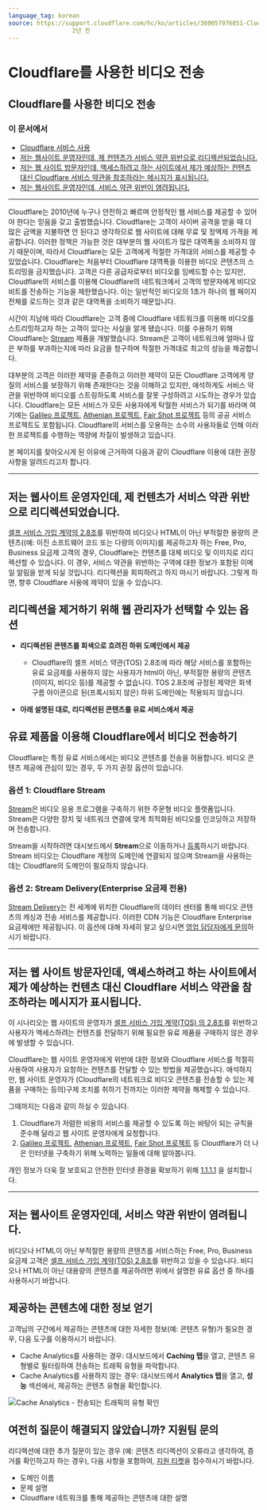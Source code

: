 ```yaml
---
language_tag: korean
source: https://support.cloudflare.com/hc/ko/articles/360057976851-Cloudflare%EB%A5%BC-%EC%82%AC%EC%9A%A9%ED%95%9C-%EB%B9%84%EB%94%94%EC%98%A4-%EC%A0%84%EC%86%A1
                  2년 전
---
```


# Cloudflare를 사용한 비디오 전송

## Cloudflare를 사용한 비디오 전송

### 이 문서에서

-   [Cloudflare 서비스 사용](https://support.cloudflare.com/hc/ko/articles/360057976851-Cloudflare%EB%A5%BC-%EC%82%AC%EC%9A%A9%ED%95%9C-%EB%B9%84%EB%94%94%EC%98%A4-%EC%A0%84%EC%86%A1#h_5mvWTaW0VyVyibnzFh5EK3)
-   [저는 웹사이트 운영자인데, 제 컨텐츠가 서비스 약관 위반으로 리디렉션되었습니다.](https://support.cloudflare.com/hc/ko/articles/360057976851-Cloudflare%EB%A5%BC-%EC%82%AC%EC%9A%A9%ED%95%9C-%EB%B9%84%EB%94%94%EC%98%A4-%EC%A0%84%EC%86%A1#h_17ENJA5McX8FiFmwFhbacY)
-   [저는 웹 사이트 방문자인데, 액세스하려고 하는 사이트에서 제가 예상하는 컨텐츠 대신 Cloudflare 서비스 약관을 참조하라는 메시지가 표시됩니다.](https://support.cloudflare.com/hc/ko/articles/360057976851-Cloudflare%EB%A5%BC-%EC%82%AC%EC%9A%A9%ED%95%9C-%EB%B9%84%EB%94%94%EC%98%A4-%EC%A0%84%EC%86%A1#h_ktzs0UjPIhrLq0EKVFhR3)
-   [저는 웹사이트 운영자인데, 서비스 약관 위반이 염려됩니다.](https://support.cloudflare.com/hc/ko/articles/360057976851-Cloudflare%EB%A5%BC-%EC%82%AC%EC%9A%A9%ED%95%9C-%EB%B9%84%EB%94%94%EC%98%A4-%EC%A0%84%EC%86%A1#h_6B1A8c4GYUXZXtvk5nB6DI)

___

Cloudflare는 2010년에 누구나 안전하고 빠르며 안정적인 웹 서비스를 제공할 수 있어야 한다는 믿음을 갖고 출범했습니다. Cloudflare는 고객이 사이버 공격을 받을 때 더 많은 금액을 지불하면 안 된다고 생각하므로 웹 사이트에 대해 무료 및 정액제 가격을 제공합니다. 이러한 정책은 가능한 것은 대부분의 웹 사이트가 많은 대역폭을 소비하지 않기 때문이며, 따라서 Cloudflare는 모든 고객에게 적절한 가격대의 서비스를 제공할 수 있었습니다. Cloudflare는 처음부터 Cloudflare 대역폭을 이용한 비디오 콘텐츠의 스트리밍을 금지했습니다. 고객은 다른 공급자로부터 비디오를 임베드할 수는 있지만, Cloudflare의 서비스를 이용해 Cloudflare의 네트워크에서 고객의 방문자에게 비디오 비트를 전송하는 기능을 제한했습니다. 이는 일반적인 비디오의 1초가 하나의 웹 페이지 전체를 로드하는 것과 같은 대역폭을 소비하기 때문입니다.

시간이 지남에 따라 Cloudflare는 고객 중에 Cloudflare 네트워크를 이용해 비디오를 스트리밍하고자 하는 고객이 있다는 사실을 알게 됐습니다. 이를 수용하기 위해 Cloudflare는 [Stream](https://www.cloudflare.com/products/cloudflare-stream/) 제품을 개발했습니다. Stream은 고객이 네트워크에 얼마나 많은 부하를 부과하는지에 따라 요금을 청구하며 적절한 가격대로 최고의 성능을 제공합니다.

대부분의 고객은 이러한 제약을 존중하고 이러한 제약이 모든 Cloudflare 고객에게 양질의 서비스를 보장하기 위해 존재한다는 것을 이해하고 있지만, 애석하게도 서비스 약관을 위반하여 비디오를 스트링하도록 서비스를 잘못 구성하려고 시도하는 경우가 있습니다. Cloudflare는 모든 서비스가 모든 사용자에게 탁월한 서비스가 되기를 바라며 여기에는 [Galileo 프로젝트](https://www.cloudflare.com/galileo/), [Athenian 프로젝트](https://www.cloudflare.com/athenian/), [Fair Shot 프로젝트](https://www.cloudflare.com/fair-shot/) 등의 공공 서비스 프로젝트도 포함됩니다. Cloudflare의 서비스를 오용하는 소수의 사용자들로 인해 이러한 프로젝트를 수행하는 역량에 차질이 발생하고 있습니다.

본 페이지를 찾아오시게 된 이유에 근거하여 다음과 같이 Cloudflare 이용에 대한 권장 사항을 알려드리고자 합니다.

___

## 저는 웹사이트 운영자인데, 제 컨텐츠가 서비스 약관 위반으로 리디렉션되었습니다.

[셀프 서비스 가입 계약의 2.8조](https://www.cloudflare.com/terms/)를 위반하여 비디오나 HTML이 아닌 부적절한 용량의 콘텐츠((예: 이진 소프트웨어 코드 또는 다량의 이미지)를 제공하고자 하는 Free, Pro, Business 요금제 고객의 경우, Cloudflare는 컨텐츠를 대체 비디오 및 이미지로 리디렉션할 수 있습니다. 이 경우, 서비스 약관을 위반하는 구역에 대한 정보가 포함된 이메일 알림을 받게 되실 것입니다. 리디렉션을 회피하려고 하지 마시기 바랍니다. 그렇게 하면, 향후 Cloudflare 사용에 제약이 있을 수 있습니다.

## 리디렉션을 제거하기 위해 웹 관리자가 선택할 수 있는 옵션 

-   **리디렉션된 콘텐츠를 회색으로 흐려진 하위 도메인에서 제공**
    -   Cloudflare의 셀프 서비스 약관(TOS) 2.8조에 따라 해당 서비스를 포함하는 유료 요금제를 사용하지 않는 사용자가 html이 아닌, 부적절한 용량의 콘텐츠(이미지, 비디오 등)를 제공할 수 없습니다. TOS 2.8조에 규정된 제약은 회색 구름 아이콘으로 된(프록시되지 않은) 하위 도메인에는 적용되지 않습니다.

-   **아래 설명된 대로, 리디렉션된 콘텐츠를 유료 서비스에서 제공**

## 유료 제품을 이용해 Cloudflare에서 비디오 전송하기

Cloudflare는 특정 유료 서비스에서는 비디오 콘텐츠를 전송을 허용합니다. 비디오 콘텐츠 제공에 관심이 있는 경우, 두 가지 권장 옵션이 있습니다. 

### 옵션 1: Cloudflare Stream 

[Stream](https://www.cloudflare.com/products/cloudflare-stream/)은 비디오 응용 프로그램을 구축하기 위한 주문형 비디오 플랫폼입니다. Stream은 다양한 장치 및 네트워크 연결에 맞게 최적화된 비디오를 인코딩하고 저장하며 전송합니다. 

Stream을 시작하려면 대시보드에서 **Stream**으로 이동하거나 [등록](https://dash.cloudflare.com/sign-up/stream)하시기 바랍니다. Stream 비디오는 Cloudflare 계정의 도메인에 연결되지 않으며 Stream을 사용하는 데는 Cloudflare의 도메인이 필요하지 않습니다.

### 옵션 2: Stream Delivery(Enterprise 요금제 전용)

[Stream Delivery](https://www.cloudflare.com/products/stream-delivery/)는 전 세계에 위치한 Cloudflare의 데이터 센터를 통해 비디오 콘텐츠의 캐싱과 전송 서비스를 제공합니다. 이러한 CDN 기능은 Cloudflare Enterprise 요금제에만 제공됩니다. 이 옵션에 대해 자세히 알고 싶으시면 [영업 담당자에게 문의](https://www.cloudflare.com/products/stream-delivery/#)하시기 바랍니다.

___

## 저는 웹 사이트 방문자인데, 액세스하려고 하는 사이트에서 제가 예상하는 컨텐츠 대신 Cloudflare 서비스 약관을 참조하라는 메시지가 표시됩니다.

이 시나리오는 웹 사이트의 운영자가 [셀프 서비스 가입 계약(TOS) 의 2.8조](https://www.cloudflare.com/terms/)를 위반하고 사용자가 액세스하려는 컨텐츠를 전달하기 위해 필요한 유료 제품을 구매하지 않은 경우에 발생할 수 있습니다.

Cloudflare는 웹 사이트 운영자에게 위반에 대한 정보와 Cloudflare 서비스를 적절히 사용하여 사용자가 요청하는 컨텐츠를 전달할 수 있는 방법을 제공했습니다. 애석하지만, 웹 사이트 운영자가 (Cloudflare의 네트워크로 비디오 콘텐츠를 전송할 수 있는 제품을 구매하는 등의)구제 조치를 취하기 전까지는 이러한 제약을 해제할 수 있습니다.

그때까지는 다음과 같이 하실 수 있습니다.

1.  Cloudflare가 저렴한 비용의 서비스를 제공할 수 있도록 하는 바탕이 되는 규칙을 준수해 달라고 웹 사이트 운영자에게 요청합니다.
2.  [Galileo 프로젝트](https://www.cloudflare.com/galileo/), [Athenian 프로젝트](https://www.cloudflare.com/athenian/), [Fair Shot 프로젝트](https://www.cloudflare.com/fair-shot/) 등 Cloudflare가 더 나은 인터넷을 구축하기 위해 노력하는 일들에 대해 알아봅니다.

개인 정보가 더욱 잘 보호되고 안전한 인터넷 환경을 확보하기 위해 [1.1.1.1](https://1.1.1.1/) 을 설치합니다.

___

## 저는 웹사이트 운영자인데, 서비스 약관 위반이 염려됩니다.

비디오나 HTML이 아닌 부적절한 용량의 콘텐츠를 서비스하는 Free, Pro, Business 요금제 고객은 [셀프 서비스 가입 계약(TOS) 2.8조](https://www.cloudflare.com/terms/)를 위반하고 있을 수 있습니다. 비디오나 HTML이 아닌 대용량의 콘텐츠를 제공하려면 위에서 설명한 유료 옵션 중 하나를 사용하시기 바랍니다.

## 제공하는 콘텐츠에 대한 정보 얻기

고객님의 구간에서 제공하는 콘텐츠에 대한 자세한 정보(예: 콘텐츠 유형)가 필요한 경우, 다음 도구를 이용하시기 바랍니다.

-   Cache Analytics를 사용하는 경우: 대시보드에서 **Caching 탭**을 열고, 콘텐츠 유형별로 필터링하여 전송하는 트래픽 유형을 파악합니다. 
-   Cache Analytics를 사용하지 않는 경우: 대시보드에서 **Analytics 탭**을 열고, **성능** 섹션에서, 제공하는 콘텐츠 유형을 확인합니다.

![Cache Analytics - 전송되는 트래픽의 유형 확인](/support/static/traffic-types.png)

## 여전히 질문이 해결되지 않았습니까? 지원팀 문의

리디렉션에 대한 추가 질문이 있는 경우 (예: 콘텐츠 리디렉션이 오류라고 생각하여, 증거를 확인하고자 하는 경우), 다음 사항을 포함하여, [지원 티켓](https://dash.cloudflare.com/redirect?account=support)을 접수하시기 바랍니다. 

-   도메인 이름
-   문제 설명
-   Cloudflare 네트워크를 통해 제공하는 콘텐츠에 대한 설명
